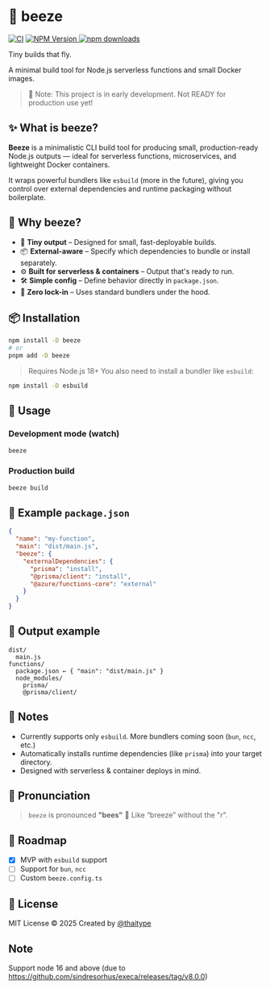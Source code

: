 # 🐝 beeze

[![CI](https://github.com/thaitype/beeze/actions/workflows/main.yml/badge.svg)](https://github.com/thaitype/beeze/actions/workflows/main.yml) [![NPM Version](https://img.shields.io/npm/v/beeze) ](https://www.npmjs.com/package/beeze)[![npm downloads](https://img.shields.io/npm/dt/beeze)](https://www.npmjs.com/package/beeze)

Tiny builds that fly.  

A minimal build tool for Node.js serverless functions and small Docker images.

>  🚧 Note: This project is in early development. Not READY for production use yet!

## ✨ What is beeze?

**Beeze** is a minimalistic CLI build tool for producing small, production-ready Node.js outputs — ideal for serverless functions, microservices, and lightweight Docker containers.

It wraps powerful bundlers like `esbuild` (more in the future), giving you control over external dependencies and runtime packaging without boilerplate.

## 🚀 Why beeze?

- 🐝 **Tiny output** – Designed for small, fast-deployable builds.
- 📦 **External-aware** – Specify which dependencies to bundle or install separately.
- ⚙️ **Built for serverless & containers** – Output that's ready to run.
- 🛠️ **Simple config** – Define behavior directly in `package.json`.
- 🔧 **Zero lock-in** – Uses standard bundlers under the hood.

## 📦 Installation

```bash
npm install -D beeze
# or
pnpm add -D beeze
````

> Requires Node.js 18+
> You also need to install a bundler like `esbuild`:

```bash
npm install -D esbuild
```

## 🔧 Usage

### Development mode (watch)

```bash
beeze
```

### Production build

```bash
beeze build
```

## 🧠 Example `package.json`

```json
{
  "name": "my-function",
  "main": "dist/main.js",
  "beeze": {
    "externalDependencies": {
      "prisma": "install",
      "@prisma/client": "install",
      "@azure/functions-core": "external"
    }
  }
}
```

## 📁 Output example

```
dist/
  main.js
functions/
  package.json ← { "main": "dist/main.js" }
  node_modules/
    prisma/
    @prisma/client/
```

## 📍 Notes

* Currently supports only `esbuild`. More bundlers coming soon (`bun`, `ncc`, etc.)
* Automatically installs runtime dependencies (like `prisma`) into your target directory.
* Designed with serverless & container deploys in mind.

## 📣 Pronunciation

> `beeze` is pronounced **"bees"** 🐝
> Like “breeze” without the "r".

## 🧪 Roadmap

* [x] MVP with `esbuild` support
* [ ] Support for `bun`, `ncc`
* [ ] Custom `beeze.config.ts`

## 🐝 License

MIT License © 2025
Created by [@thaitype](https://github.com/thaitype)

## Note 
Support node 16 and above (due to https://github.com/sindresorhus/execa/releases/tag/v8.0.0)
